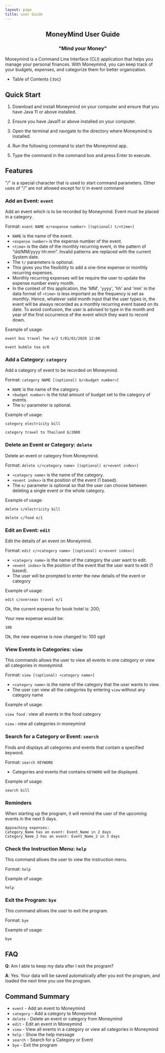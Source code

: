 ```yaml
---
layout: page
title: user Guide
---
```


<div align="center">
<h2> MoneyMind User Guide</h2>
<h3> "Mind your Money" </h3>
</div>

Moneymind is a Command Line Interface (CLI) application that helps you manage your personal finances. With Moneymind, you can keep track of your budgets, expenses, and categorize them for better organization.

* Table of Contents
{:toc}

## Quick Start

1. Download and install Moneymind on your computer and ensure that you have Java 11 or above installed.

2. Ensure you have Java11 or above installed on your computer.

3. Open the terminal and navigate to the directory where Moneymind is installed.

4. Run the following command to start the Moneymind app.

5. Type the command in the command box and press Enter to execute.

## Features 

"/" is a special character that is used to start command parameters. Other uses of "/" are not allowed except for t/ in event command

### Add an Event: `event`
Add an event which is to be recorded by Moneymind. Event must be placed in a category.

Format: `event NAME e/<expense number> [(optional) t/<time>]`

* `NAME` is the name of the event.
* `<expense number>` is the expense number of the event.
* `<time>` is the date of the monthly recurring event, in the pattern of "dd/MM/yyyy hh:mm". 
Invalid patterns are replaced with the current System date.
* The `t/` parameters is optional.
* This gives you the flexibility to add a one-time expense or monthly recurring expenses.
* Monthly recurring expenses will be require the user to update the expense number every month.
* In the context of this application, the 'MM', 'yyyy', 'hh' and 'mm' in the data format of `<time>` is less important
as the frequency is set as *monthly*. Hence, whatever valid month input that the user types
in, the event will be always recorded as a monthly recurring event based on its date.
To avoid confusion, the user is advised to type in the month and year of the first occurrence of the event
which they want to record down.

Example of usage:

`event bus travel fee e/2 t/01/01/2020 12:00`

`event bubble tea e/6`

### Add a Category: `category`

Add a category of event  to be recorded on Moneymind.

Format: `category NAME [(optional) b/<budget number>]`

* `NAME` is the name of the category.
* `<budget number>` is the total amount of budget 
set to the category of events.
* The `b/` parameter is optional.

Example of usage:

`category electricity bill`

`category travel to Thailand b/2000`

### Delete an Event or Category: `delete`

Delete an event or category from Moneymind.

Format: `delete c/<category name> [(optional) e/<event index>]`

* `<category name>` is the name of the category.
* `<event index>` is the position of the event (1 based).
* The `e/` parameter is optional so that the user can choose between deleting a single event or the whole category.

Example of usage:

`delete c/electricity bill`

`delete c/food e/1`

### Edit an Event: `edit`

Edit the details of an event on Moneymind.

Format: `edit c/<category name> [(optional) e/<event index>] `

* `<category name>` is the name of the category the user want to edit.
* `<event index>` is the position of the event that the user want to edit (1 based).
* The user will be prompted to enter the new details of the event or category

Example of usage:

`edit c/overseas travel e/1`

Ok, the current expense for book hotel is: 200;

Your new expense would be:

`100`

Ok, the new expense is now changed to: 100 sgd

### View Events in Categories: `view`

This commands allows the user to view all events in one category or view all categories in moneymind.

Format: `view [(optional) <category name>]`

* `<category name>` is the name of the category that the user wants to view.
* The user can view all the categories by entering `view` without any category name

Example of usage:

`view food` : view all events in the food category

`view` : view all categories in moneymind

### Search for a Category or Event: `search`

Finds and displays all categories and events that contain a specified keyword.

Format: `search KEYWORD`

* Categories and events that contains `KEYWORD` will be displayed.

Example of usage:

`search bill`

### Reminders

When starting up the program, it will remind the user of the 
upcoming events in the next 5 days.

`Appoaching expenses:`<br>
`Category_Name has an event: Event_Name in 2 days`<br>
`Category_Name_2 has an event: Event_Name_2 in 3 days`<br>

### Check the Instruction Menu: `help`

This command allows the user to view the instruction menu.

Format: `help`

Example of usage:

`help`

### Exit the Program: `bye`

This command allows the user to exit the program.

Format: `bye`

Example of usage:

`bye`

## FAQ

**Q**: Am I able to keep my data after I exit the program?

**A**: Yes. Your data will be saved automatically after you exit the program, and loaded the next time you use the program.

## Command Summary

* `event` - Add an event to Moneymind
* `category` - Add a category to Moneymind
* `delete` - Delete an event or category from Moneymind
* `edit` - Edit an event in Moneymind
* `view` - View all events in a category or view all categories in Moneymind
* `help` - Show the help message
* `search` - Search for a Category or Event
* `bye` - Exit the program
